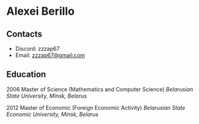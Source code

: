 # Alexei Berillo

## Contacts

* Discord: zzzap67
* Email: [zzzap67@gmail.com](mailto:zzzap67@gmail.com)

## Education

2006 Master of Science (Mathematics and Computer Science)
*Belarusian State University, Minsk, Belarus*

2012 Master of Economic (Foreign Economic Activity)
*Belarusian State Economic University, Minsk, Belarus*
